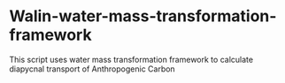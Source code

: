 # Walin-water-mass-transformation-framework
This script uses water mass transformation framework to calculate diapycnal transport of Anthropogenic Carbon
